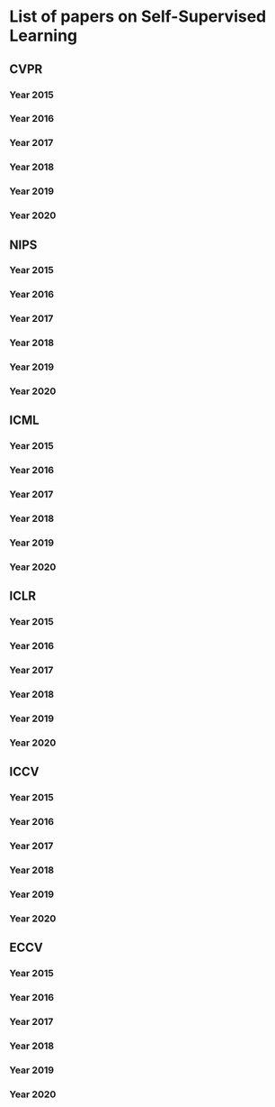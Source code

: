 # List of papers on Self-Supervised Learning

## CVPR

### Year 2015

### Year 2016

### Year 2017

### Year 2018

### Year 2019

### Year 2020

## NIPS

### Year 2015

### Year 2016

### Year 2017

### Year 2018

### Year 2019

### Year 2020

## ICML

### Year 2015

### Year 2016

### Year 2017

### Year 2018

### Year 2019

### Year 2020

## ICLR

### Year 2015

### Year 2016

### Year 2017

### Year 2018

### Year 2019

### Year 2020

## ICCV

### Year 2015

### Year 2016

### Year 2017

### Year 2018

### Year 2019

### Year 2020

## ECCV

### Year 2015

### Year 2016

### Year 2017

### Year 2018

### Year 2019

### Year 2020
